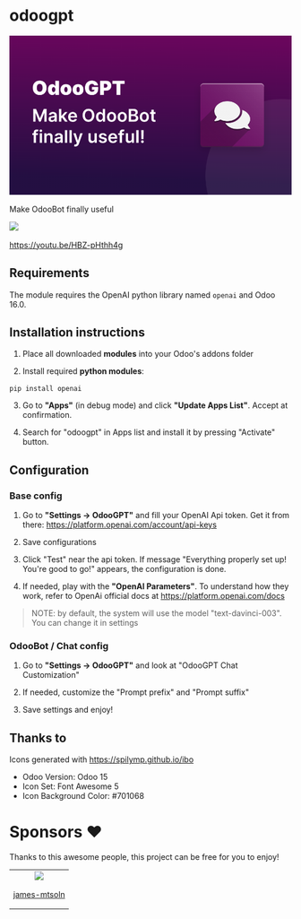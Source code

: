 # odoogpt


![](odoogpt/static/description/cover/odoogpt.png)

Make OdooBot finally useful

<a href="https://youtu.be/HBZ-pHthh4g" target="blank">
    <img src="odoogpt/static/description/img/youtube-watch.png" />
</a>

https://youtu.be/HBZ-pHthh4g


## Requirements

The module requires the OpenAI python library named `openai` and Odoo 16.0.


## Installation instructions 

1. Place all downloaded **modules** into your Odoo's addons folder

2. Install required **python modules**:

```
pip install openai
```

3. Go to **"Apps"** (in debug mode) and click **"Update Apps List"**. Accept at confirmation.

4. Search for "odoogpt" in Apps list and install it by pressing "Activate" button. 



## Configuration

### Base config

1. Go to **"Settings → OdooGPT"** and fill your OpenAI Api token. Get it from there: https://platform.openai.com/account/api-keys

2. Save configurations

3. Click "Test" near the api token. If message "Everything properly set up! You're good to go!" appears, the configuration is done. 

4. If needed, play with the **"OpenAI Parameters"**. To understand how they work, refer to OpenAi official docs at https://platform.openai.com/docs 

> NOTE: by default, the system will use the model "text-davinci-003". You can change it in settings


### OdooBot / Chat config

1. Go to **"Settings → OdooGPT"** and look at "OdooGPT Chat Customization"

2. If needed, customize the "Prompt prefix" and "Prompt suffix"

3. Save settings and enjoy!



## Thanks to

Icons generated with https://spilymp.github.io/ibo

- Odoo Version: Odoo 15
- Icon Set: Font Awesome 5
- Icon Background Color: #701068



# Sponsors ❤

Thanks to this awesome people, this project can be free for you to enjoy!

<table>
    <tr>
        <td align="middle">
            <img src="https://github.com/james-mtsoln.png?size=60" />
            <p><a href="https://github.com/james-mtsoln" target="_blank">james-mtsoln</a></p>
        </td>
    </tr>
</table>
